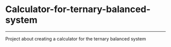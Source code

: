 # Calculator-for-ternary-balanced-system
_______________________________________
Project about creating a calculator for the ternary balanced system
